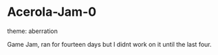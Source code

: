 # Acerola-Jam-0

theme: aberration

Game Jam, ran for fourteen days but I didnt work on it until the last four.


